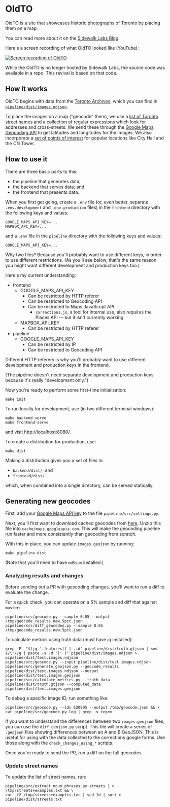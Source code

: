 # OldTO

OldTO is a site that showcases historic photographs of Toronto by placing them
on a map.

You can read more about it on the [Sidewalk Labs Blog][blog].

Here's a screen recording of what OldTO looked like (YouTube):

[![Screen recording of OldTO](https://img.youtube.com/vi/krW-wl7gACA/0.jpg)][youtube]

While the OldTO is no longer hosted by Sidewalk Labs, the source code was
available in a repo. This revival is based on that code.

## How it works

OldTO begins with data from the [Toronto Archives][1], which you can find
in [`pipeline/dist/images.ndjson`](/pipeline/dist/images.ndjson).

To place the images on a map ("geocode" them), we use a [list of Toronto
street names](/pipeline/dist/streets.txt) and a collection of regular expressions
which look for addresses and cross-streets. We send these through the
[Google Maps Geocoding API][API] to get latitudes and longitudes for the
images. We also incorporate a [set of points of interest](/pipeline/dist/toronto-pois.osm.csv)
for popular locations like City Hall and the CN Tower.

## How to use it

There are three basic parts to this:

* the pipeline that generates data;
* the backend that serves data; and
* the frontend that presents data.

When you first get going, create a `.env` file (or, even better, separate
`.env.development` and `.env.production` files) in the `frontend` directory
with the following keys and values:

    GOOGLE_MAPS_API_KEY=...
    MAPBOX_API_KEY=...

and a `.env` file in the `pipeline` directory with the following keys
and values:

    GOOGLE_MAPS_API_KEY=...

Why two files? Because you'll probably want to use different keys, in order
to use different restrictions. (As you'll see below, that's the same reason
you might want different development and production keys too.)

Here's my current understanding:

* frontend
  * GOOGLE_MAPS_API_KEY
    * Can be restricted by HTTP referer
    * Can be restricted to Geocoding API
    * Can be restricted to Maps JavaScript API
      * `corrections.js`, a tool for internal use, also requires the
        Places API — but it isn't currently working
  * MAPBOX_API_KEY
    * Can be restricted by HTTP referer
* pipeline
  * GOOGLE_MAPS_API_KEY
    * Can be restricted by IP
    * Can be restricted to Geocoding API

Different HTTP referers is why you'll probably want to use different development
and production keys in the frontend.

(The pipeline doesn't need separate development and production keys because it's
really "development only.")

Now you're ready to perform some first-time initialization:

    make init

To run locally for development, use (in two different terminal windows):

    make backend-serve
    make frontend-serve

and visit http://localhost:8080/.

To create a distribution for production, use:

    make dist

Making a distribution gives you a set of files in:

* `backend/dist/`; and
* `frontend/dist/`

which, when combined into a single directory, can be served statically.

## Generating new geocodes

First, add your [Google Maps API key][api key] to the file `pipeline/src/settings.py`.

Next, you'll first want to download cached geocodes from [here][cached-geocodes].
Unzip this file into `cache/maps.googleapis.com`. This will make the geocoding
pipeline run faster and more consistently than geocoding from scratch.

With this in place, you can update `images.geojson` by running:

    make pipeline-dist

(Note that you'll need to have `md5sum` installed.)

### Analyzing results and changes

Before sending out a PR with geocoding changes, you'll want to run a diff to evaluate the change.

For a quick check, you can operate on a 5% sample and diff that against `master`:

    pipeline/src/geocode.py --sample 0.05 --output /tmp/geocode_results.new.5pct.json
    pipeline/src/diff_geocodes.py --sample 0.05 /tmp/geocode_results.new.5pct.json

To calculate metrics using truth data (must have jq installed):

    grep -E  "$(jq '.features[] | .id' pipeline/dist/truth.gtjson | sed s/\"//g | paste -s -d '|' )" pipeline/dist/images.ndjson > pipeline/dist/test.images.ndjson
    pipeline/src/geocode.py --input pipeline/dist/test.images.ndjson
    pipeline/src/generate_geojson.py --geocode_results pipeline/dist/test.images.ndjson --output pipeline/dist/test.images.geojson
    pipeline/src/calculate_metrics.py --truth_data pipeline/dist/truth.gtjson --computed_data pipeline/dist/test.images.geojson

To debug a specific image ID, run something like:

    pipeline/src/geocode.py --ids 520805 --output /tmp/geocode.json && \
    cat pipeline/src/geocode.py.log | grep -v regex

If you want to understand the differences between two `images.geojson` files, you can
use the `diff_geojson.py` script. This file will create a series of `.geojson` files
showing differences between an A and B GeoJSON. This is useful for using with the
data collected to the corrections google forms. Use those along with the
`check_changes_using_*` scripts.

Once you're ready to send the PR, run a diff on the full geocodes.

### Update street names

To update the list of street names, run:

    pipeline/src/extract_noun_phrases.py streets 1 > /tmp/streets+examples.txt && \
    cut -f2 /tmp/streets+examples.txt | sed 1d | sort > pipeline/dist/streets.txt

[1]: https://www.toronto.ca/city-government/accountability-operations-customer-service/access-city-information-or-records/city-of-toronto-archives/
[m]: https://gencat.eloquent-systems.com/city-of-toronto-archives-m-public.html
[API]: https://developers.google.com/maps/documentation/geocoding/intro
[api key]: https://developers.google.com/maps/documentation/javascript/get-api-key
[image]: https://gencat.eloquent-systems.com/city-of-toronto-archives-m-permalink.html?key=571480
[file]: https://gencat.eloquent-systems.com/city-of-toronto-archives-m-permalink.html?key=348714
[GeoJSON]: http://geojson.org
[cached-geocodes]: https://drive.google.com/open?id=1F0J3RHUA1bVRJTJGlRKDuE_IVpb1BwQH
[about]: https://oldtoronto.sidewalklabs.com/about.html
[blog]: https://medium.com/sidewalk-talk/explore-toronto-through-historical-photos-one-block-at-a-time-2fbcd38b511a
[youtube]: https://www.youtube.com/watch?v=krW-wl7gACA
